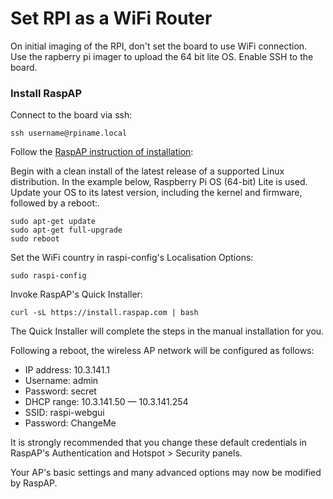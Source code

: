 # Set RPI as a WiFi Router

On initial imaging of the RPI, don't set the board to use WiFi connection.
Use the rapberry pi imager to upload the 64 bit lite OS. Enable SSH to the board.

### Install RaspAP

Connect to the board via ssh:
```
ssh username@rpiname.local
```

Follow the [RaspAP instruction of installation](https://raspap.com/):

Begin with a clean install of the latest release of a supported Linux distribution. In the example below, Raspberry Pi OS (64-bit) Lite is used. Update your OS to its latest version, including the kernel and firmware, followed by a reboot:.

```
sudo apt-get update
sudo apt-get full-upgrade
sudo reboot
```
Set the WiFi country in raspi-config's Localisation Options:
```
sudo raspi-config
```
Invoke RaspAP's Quick Installer:
```
curl -sL https://install.raspap.com | bash
```

The Quick Installer will complete the steps in the manual installation for you.

Following a reboot, the wireless AP network will be configured as follows:

* IP address: 10.3.141.1
* Username: admin
* Password: secret
* DHCP range: 10.3.141.50 — 10.3.141.254
* SSID: raspi-webgui
* Password: ChangeMe

It is strongly recommended that you change these default credentials in RaspAP's Authentication and Hotspot > Security panels.

Your AP's basic settings and many advanced options may now be modified by RaspAP.